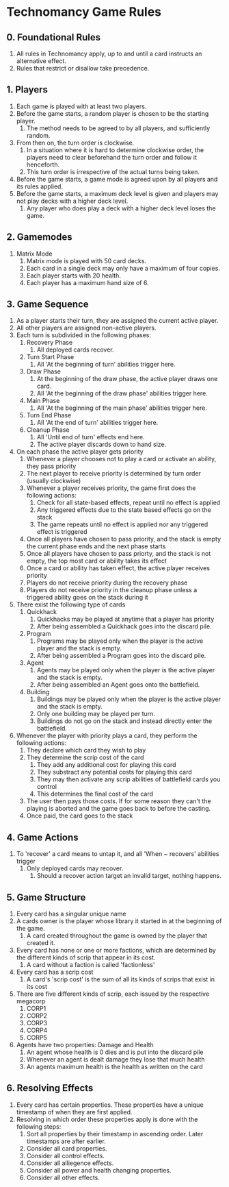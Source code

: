 # Technomancy Game Rules

## 0. Foundational Rules

1. All rules in Technomancy apply, up to and until a card instructs an alternative effect.
1. Rules that restrict or disallow take precedence.

## 1. Players

1. Each game is played with at least two players.
1. Before the game starts, a random player is chosen to be the starting player.
    1. The method needs to be agreed to by all players, and sufficiently random.
1. From then on, the turn order is clockwise.
    1. In a situation where it is hard to determine clockwise order, the
       players need to clear beforehand the turn order and follow it
       henceforth.
    1. This turn order is irrespective of the actual turns being taken.
1. Before the game starts, a game mode is agreed upon by all players and its
   rules applied.
1. Before the game starts, a maximum deck level is given and players may not
   play decks with a higher deck level.
    1. Any player who does play a deck with a higher deck level loses the game.

## 2. Gamemodes

1. Matrix Mode
    1. Matrix mode is played with 50 card decks.
    1. Each card in a single deck may only have a maximum of four copies.
    1. Each player starts with 20 health.
    1. Each player has a maximum hand size of 6.

## 3. Game Sequence

1. As a player starts their turn, they are assigned the current active player.
1. All other players are assigned non-active players.
1. Each turn is subdivided in the following phases:
    1. Recovery Phase
        1. All deployed cards recover.
    1. Turn Start Phase
        1. All 'At the beginning of turn' abilities trigger here.
    1. Draw Phase
        1. At the beginning of the draw phase, the active player draws one card.
        1. All 'At the beginning of the draw phase' abilities trigger here.
    1. Main Phase
        1. All 'At the beginning of the main phase' abilities trigger here.
    1. Turn End Phase
        1. All 'At the end of turn' abilities trigger here.
    1. Cleanup Phase
        1. All 'Until end of turn' effects end here.
        1. The active player discards down to hand size.
1. On each phase the active player gets priority
    1. Whenever a player chooses not to play a card or activate an ability, they pass priority
    1. The next player to receive priority is determined by turn order (usually clockwise)
    1. Whenever a player receives priority, the game first does the following actions:
        1. Check for all state-based effects, repeat until no effect is applied
        1. Any triggered effects due to the state based effects go on the stack
        1. The game repeats until no effect is applied nor any triggered effect is triggered
    1. Once all players have chosen to pass priority, and the stack is empty
       the current phase ends and the next phase starts
    1. Once all players have chosen to pass priorty, and the stack is not
       empty, the top most card or ability takes its effect
    1. Once a card or ability has taken effect, the active player receives priority
    1. Players do not receive priority during the recovery phase
    1. Players do not receive priority in the cleanup phase unless a triggered
       ability goes on the stack during it
1. There exist the following type of cards
    1. Quickhack
        1. Quickhacks may be played at anytime that a player has priority
        1. After being assembled a Quickhack goes into the discard pile.
    1. Program
        1. Programs may be played only when the player is the active player and the stack is empty.
        1. After being assembled a Program goes into the discard pile.
    1. Agent
        1. Agents may be played only when the player is the active player and the stack is empty.
        1. After being assembled an Agent goes onto the battlefield.
    1. Building
        1. Buildings may be played only when the player is the active player and the stack is empty.
        1. Only one building may be played per turn.
        1. Buildings do not go on the stack and instead directly enter the battlefield.
1. Whenever the player with priority plays a card, they perform the following actions:
    1. They declare which card they wish to play
    1. They determine the scrip cost of the card
        1. They add any additional cost for playing this card
        1. They substract any potential costs for playing this card
        1. They may then activate any scrip abilities of battlefield cards you control
        1. This determines the final cost of the card
    1. The user then pays those costs. If for some reason they can't the
       playing is aborted and the game goes back to before the casting.
    1. Once paid, the card goes to the stack

## 4. Game Actions

1. To 'recover' a card means to untap it, and all 'When ~ recovers' abilities trigger 
    1. Only deployed cards may recover.
        1. Should a recover action target an invalid target, nothing happens.

## 5. Game Structure

1. Every card has a singular unique name
1. A cards owner is the player whose library it started in at the beginning of the game.
    1. A card created throughout the game is owned by the player that created it.
1. Every card has none or one or more factions, which are determined by the
   different kinds of scrip that appear in its cost.
    1. A card without a faction is called 'factionless'
1. Every card has a scrip cost
    1. A card's 'scrip cost' is the sum of all its kinds of scrips that exist in its cost
1. There are five different kinds of scrip, each issued by the respective megacorp
    1. CORP1
    1. CORP2
    1. CORP3
    1. CORP4
    1. CORP5
1. Agents have two properties: Damage and Health
    1. An agent whose health is 0 dies and is put into the discard pile
    1. Whenever an agent is dealt damage they lose that much health
    1. An agents maximum health is the health as written on the card

## 6. Resolving Effects

1. Every card has certain properties. These properties have a unique timestamp
   of when they are first applied.
1. Resolving in which order these properties apply is done with the following steps:
    1. Sort all properties by their timestamp in ascending order. Later timestamps are after earlier.
    1. Consider all card properties.
    1. Consider all control effects.
    1. Consider all alliegence effects.
    1. Consider all power and health changing properties.
    1. Consider all other effects.
